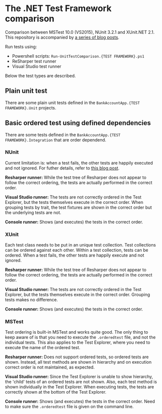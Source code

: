 # The .NET Test Framework comparison

Comparison between MSTest 10.0 (VS2015), NUnit 3.2.1 and XUnit.NET 2.1. This repository is accompanied by [a series of blog posts](http://damsteen.nl/blog/2016/06/05/ordered-tests-with-nunit-mstest-xunit-pt1).

Run tests using:

- Powershell scripts: `Run-UnitTestComparison.{TEST FRAMEWORK}.ps1`
- ReSharper test runner
- Visual Studio test runner

Below the test types are described.

## Plain unit test
There are some plain unit tests defined in the `BankAccountApp.{TEST FRAMEWORK}.Unit` projects. 

## Basic ordered test using defined dependencies
There are some tests defined in the `BankAccountApp.{TEST FRAMEWORK}.Integration` that are order dependend.  

### NUnit
Current limitation is: when a test fails, the other tests are happily executed and not ignored. For futher details, refer to [this blog post](http://damsteen.nl/blog/2016/09/03/ordered-tests-with-nunit-mstest-xunit-pt6-nunit-implementation-revised-no-fork).

**Resharper runner:** While the test tree of Resharper does not appear to follow the correct ordering, the tests are actually performed in the correct order.

**Visual Studio runner:** The tests are not correctly ordered in the Test Explorer, but the tests themselves execute in the correct order. When grouping tests by trait, the test fixtures are shown in the correct order but the underlying tests are not.

**Console runner:** Shows (and executes) the tests in the correct order.

### XUnit
Each test class needs to be put in an unique test collection. Test collections can be ordered against each other. Within a test collection, tests can be ordered. When a test fails, the other tests are happily execute and not ignored.

**Resharper runner:** While the test tree of Resharper does not appear to follow the correct ordering, the tests are actually performed in the correct order.

**Visual Studio runner:** The tests are not correctly ordered in the Test Explorer, but the tests themselves execute in the correct order. Grouping tests makes no difference.

**Console runner:** Shows (and executes) the tests in the correct order.

### MSTest
Test ordering is built-in MSTest and works quite good. The only thing to keep aware of is that you need to execute the `.orderedtest` file, and not the individual tests. This also applies to the Test Explorer, where you need to execute the name of the ordered test.

**Resharper runner:** Does not support ordered tests, so ordered tests are shown. Instead, all test methods are shown in hierarchy and on execution correct order is not maintained, as expected.

**Visual Studio runner:** Since the Test Explorer is unable to show hierarchy, the 'child' tests of an ordered tests are not shown. Also, each test method is shown individually in the Test Explorer. When executing tests, the tests are correctly shown at the bottom of the Test Explorer.

**Console runner:** Shows (and executes) the tests in the correct order. Need to make sure the `.orderedtest` file is given on the command line.